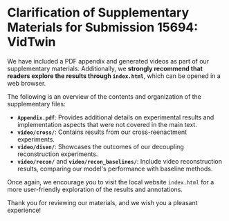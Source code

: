 # Clarification of Supplementary Materials for Submission 15694: VidTwin

We have included a PDF appendix and generated videos as part of our supplementary materials. Additionally, we **strongly recommend that readers explore the results through `index.html`**, which can be opened in a web browser.

The following is an overview of the contents and organization of the supplementary files:

- **`Appendix.pdf`**: Provides additional details on experimental results and implementation aspects that were not covered in the main text.
- **`video/cross/`**: Contains results from our cross-reenactment experiments.
- **`video/disen/`**: Showcases the outcomes of our decoupling reconstruction experiments.
- **`video/recon/`** and **`video/recon_baselines/`**: Include video reconstruction results, comparing our model's performance with baseline methods.

Once again, we encourage you to visit the local website `index.html` for a more user-friendly exploration of the results and annotations.

Thank you for reviewing our materials, and we wish you a pleasant experience!
